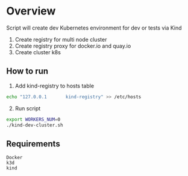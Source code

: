 # Overview

Script will create dev Kubernetes environment for dev or tests via Kind

1. Create registry for multi node cluster
2. Create registry proxy for docker.io and quay.io
3. Create cluster k8s

## How to run
1. Add kind-registry to hosts table
```sh
echo "127.0.0.1       kind-registry" >> /etc/hosts
```
2. Run script
```sh
export WORKERS_NUM=0
./kind-dev-cluster.sh
```

## Requirements
```
Docker
k3d
kind
```